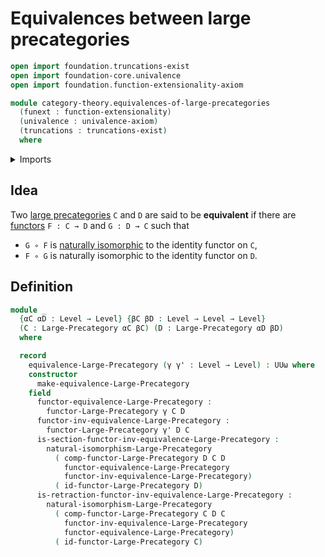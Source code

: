 # Equivalences between large precategories

```agda
open import foundation.truncations-exist
open import foundation-core.univalence
open import foundation.function-extensionality-axiom

module category-theory.equivalences-of-large-precategories
  (funext : function-extensionality)
  (univalence : univalence-axiom)
  (truncations : truncations-exist)
  where
```

<details><summary>Imports</summary>

```agda
open import category-theory.functors-large-precategories funext univalence truncations
open import category-theory.large-precategories funext univalence truncations
open import category-theory.natural-isomorphisms-functors-large-precategories funext univalence truncations

open import foundation.universe-levels
```

</details>

## Idea

Two [large precategories](category-theory.large-precategories.md) `C` and `D`
are said to be **equivalent** if there are
[functors](category-theory.functors-large-precategories.md) `F : C → D` and
`G : D → C` such that

- `G ∘ F` is
  [naturally isomorphic](category-theory.natural-isomorphisms-functors-large-precategories.md)
  to the identity functor on `C`,
- `F ∘ G` is naturally isomorphic to the identity functor on `D`.

## Definition

```agda
module _
  {αC αD : Level → Level} {βC βD : Level → Level → Level}
  (C : Large-Precategory αC βC) (D : Large-Precategory αD βD)
  where

  record
    equivalence-Large-Precategory (γ γ' : Level → Level) : UUω where
    constructor
      make-equivalence-Large-Precategory
    field
      functor-equivalence-Large-Precategory :
        functor-Large-Precategory γ C D
      functor-inv-equivalence-Large-Precategory :
        functor-Large-Precategory γ' D C
      is-section-functor-inv-equivalence-Large-Precategory :
        natural-isomorphism-Large-Precategory
          ( comp-functor-Large-Precategory D C D
            functor-equivalence-Large-Precategory
            functor-inv-equivalence-Large-Precategory)
          ( id-functor-Large-Precategory D)
      is-retraction-functor-inv-equivalence-Large-Precategory :
        natural-isomorphism-Large-Precategory
          ( comp-functor-Large-Precategory C D C
            functor-inv-equivalence-Large-Precategory
            functor-equivalence-Large-Precategory)
          ( id-functor-Large-Precategory C)
```
